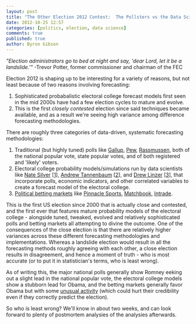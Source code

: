 ```yaml
---
layout: post
title: "The Other Election 2012 Contest:  The Pollsters vs the Data Scientists vs the Political Markets"
date: 2012-10-25 12:57
categories: [politics, election, data science]
comments: true
published: true
author: Byron Gibson
---
```


*"Election administrators go to bed at night and say, 'dear Lord, let it be a landslide.'"* -Trevor Potter, former commissioner and chairman of the FEC

Election 2012 is shaping up to be interesting for a variety of reasons, but not least because of two reasons involving forecasting:

1.  Sophisticated probabalistic electoral college forecast models first seen in the mid 2000s have had a few election cycles to mature and evolve.
2.  This is the first *closely contested* election since said techniques became available, and as a result we're seeing high variance among difference forecasting methodologies.

There are roughly three categories of data-driven, systematic forecasting methodologies:

1.  Traditional (but highly tuned) polls like [Gallup][2], [Pew][14], [Rassmussen][1], both of the national popular vote, state popular votes, and of both registered and 'likely' voters.
2.  Electoral college probability models/simulations run by data scientists like [Nate Silver][3] [[1][4]], [Andrew Tannenbaum][5] [[2][6]], and [Drew Linzer][7] [[3][8]], that incorporate polls, economic indicators, and other correlated variables to create a forecast model of the electoral college.
3.  [Political betting markets][13] like [Pinnacle Sports][10], [Matchbook][11], [Intrade][9]. 

This is the first US election since 2000 that is actually close and contested, and the first ever that features mature probability models of the electoral college - alongside tuned, tweaked, evolved and relatively sophisticated polls and betting markets all attempting to divine the outcome.  One of the consequences of the close election is that there are relatively higher variances across these different forecasting methodologies and implementations.  Whereas a landslide election would result in all the forecasting methods roughly agreeing with each other, a close election results in disagreement, and hence a moment of truth - who is most accurate (or to put it in statistician's terms, who is least wrong).  

As of writing this, the major national polls generally show Romney eeking out a slight lead in the national popular vote, the electoral college models show a stubborn lead for Obama, and the betting markets generally favor Obama but with some [unusual activity][12] (which could hurt their credibility even if they correctly predict the election).

So who is least wrong?  We'll know in about two weeks, and can look forward to plenty of postmortem analysies of the analysies afterwards.

[1]:    http://www.rasmussenreports.com/public_content/politics/political_updates/daily_presidential_tracking_poll
[2]:    http://www.gallup.com/poll/154559/US-Presidential-Election-Center.aspx?ref=interactive
[3]:    https://en.wikipedia.org/wiki/Nate_Silver
[4]:    http://fivethirtyeight.com
[5]:    https://en.wikipedia.org/wiki/Andrew_S._Tanenbaum
[6]:    http://www.electoral-vote.com/
[7]:    https://twitter.com/DrewLinzer
[8]:    http://votamatic.org/
[9]:    http://www.intrade.com/v4/misc/scoreboard/ 
[10]:   http://www.pinnaclesports.com/ContestCategory/Politics/Lines.aspx
[11]:   http://www.matchbook.com/matchbook/events/market/?category=138157
[12]:   http://fivethirtyeight.blogs.nytimes.com/2012/10/24/oct-23-the-virtues-and-vices-of-election-prediction-markets/
[13]:   http://www.macroeconomicwoes.com/uncategorized/the-policy-wonks-guide-to-the-presidential-betting-market.html
[14]:   http://pewresearch.org/topics/election'12/
[15]:   http://www.oddschecker.com/specials/politics-and-election/us-presidential-election/winner

